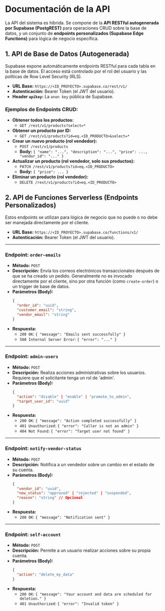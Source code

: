 # Documentación de la API

La API del sistema es híbrida. Se compone de la **API RESTful autogenerada por Supabase (PostgREST)** para operaciones CRUD sobre la base de datos, y un conjunto de **endpoints personalizados (Supabase Edge Functions)** para lógica de negocio específica.

## 1. API de Base de Datos (Autogenerada)

Supabase expone automáticamente endpoints RESTful para cada tabla en la base de datos. El acceso está controlado por el rol del usuario y las políticas de Row Level Security (RLS).

*   **URL Base:** `https://<ID_PROYECTO>.supabase.co/rest/v1/`
*   **Autenticación:** Bearer Token (el JWT del usuario).
*   **Header `apikey`:** La `anon key` pública de Supabase.

### Ejemplos de Endpoints CRUD:

*   **Obtener todos los productos:**
    *   `GET /rest/v1/products?select=*`
*   **Obtener un producto por ID:**
    *   `GET /rest/v1/products?id=eq.<ID_PRODUCTO>&select=*`
*   **Crear un nuevo producto (rol vendedor):**
    *   `POST /rest/v1/products`
    *   **Body:** `{ "name": "...", "description": "...", "price": ..., "vendor_id": "..." }`
*   **Actualizar un producto (rol vendedor, solo sus productos):**
    *   `PATCH /rest/v1/products?id=eq.<ID_PRODUCTO>`
    *   **Body:** `{ "price": ... }`
*   **Eliminar un producto (rol vendedor):**
    *   `DELETE /rest/v1/products?id=eq.<ID_PRODUCTO>`

## 2. API de Funciones Serverless (Endpoints Personalizados)

Estos endpoints se utilizan para lógica de negocio que no puede o no debe ser manejada directamente por el cliente.

*   **URL Base:** `https://<ID_PROYECTO>.supabase.co/functions/v1/`
*   **Autenticación:** Bearer Token (el JWT del usuario).

---

### Endpoint: `order-emails`

*   **Método:** `POST`
*   **Descripción:** Envía los correos electrónicos transaccionales después de que se ha creado un pedido. Generalmente no es invocado directamente por el cliente, sino por otra función (como `create-order`) o un trigger de base de datos.
*   **Parámetros (Body):**
    ```json
    {
      "order_id": "uuid",
      "customer_email": "string",
      "vendor_email": "string"
    }
    ```
*   **Respuesta:**
    *   `200 OK`: `{ "message": "Emails sent successfully" }`
    *   `500 Internal Server Error`: `{ "error": "..." }`

---

### Endpoint: `admin-users`

*   **Método:** `POST`
*   **Descripción:** Realiza acciones administrativas sobre los usuarios. Requiere que el solicitante tenga un rol de 'admin'.
*   **Parámetros (Body):**
    ```json
    {
      "action": "disable" | "enable" | "promote_to_admin",
      "target_user_id": "uuid"
    }
    ```
*   **Respuesta:**
    *   `200 OK`: `{ "message": "Action completed successfully" }`
    *   `401 Unauthorized`: `{ "error": "Caller is not an admin" }`
    *   `404 Not Found`: `{ "error": "Target user not found" }`

---

### Endpoint: `notify-vendor-status`

*   **Método:** `POST`
*   **Descripción:** Notifica a un vendedor sobre un cambio en el estado de su cuenta.
*   **Parámetros (Body):**
    ```json
    {
      "vendor_id": "uuid",
      "new_status": "approved" | "rejected" | "suspended",
      "reason": "string" // Opcional
    }
    ```
*   **Respuesta:**
    *   `200 OK`: `{ "message": "Notification sent" }`

---

### Endpoint: `self-account`

*   **Método:** `POST`
*   **Descripción:** Permite a un usuario realizar acciones sobre su propia cuenta.
*   **Parámetros (Body):**
    ```json
    {
      "action": "delete_my_data"
    }
    ```
*   **Respuesta:**
    *   `200 OK`: `{ "message": "Your account and data are scheduled for deletion." }`
    *   `401 Unauthorized`: `{ "error": "Invalid token" }`
